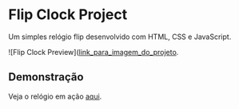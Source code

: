 # Flip Clock Project

Um simples relógio flip desenvolvido com HTML, CSS e JavaScript.

![Flip Clock Preview]([link_para_imagem_do_projeto](https://github.com/hellen-moura/flip-clock/assets/127620071/dafef568-72b4-4dff-818f-58280b40c579).

## Demonstração

Veja o relógio em ação [aqui](link_para_a_demo).

